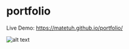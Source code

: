 # portfolio

Live Demo: https://matetuh.github.io/portfolio/

![alt text](https://github.com/matetuh/portfolio/blob/main/images/Web%201920%20%E2%80%93%201.png)
